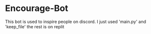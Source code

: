 # Encourage-Bot
This bot is used to inspire people on discord.
I just used 'main.py' and 'keep_file' the rest is on replit

